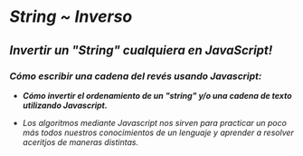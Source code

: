 # **_String ~ Inverso_**

## **_Invertir un "String" cualquiera en JavaScript!_**

### **_Cómo escribir una cadena del revés usando Javascript:_**

- **_Cómo invertir el ordenamiento de un "string" y/o una cadena de texto utilizando Javascript._**

- _Los algoritmos mediante Javascript nos sirven para practicar un poco más todos nuestros conocimientos de un lenguaje y aprender a resolver aceritjos de maneras distintas._
